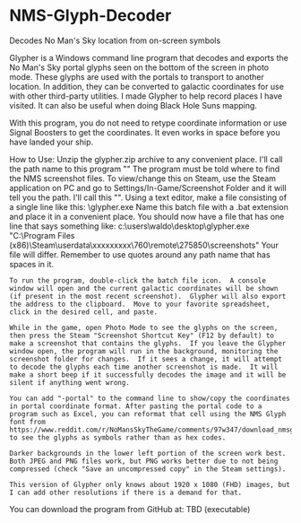 # NMS-Glyph-Decoder
Decodes No Man's Sky location from on-screen symbols

Glypher is a Windows command line program that decodes and exports the No Man's Sky portal glyphs seen on the bottom of the screen in photo mode.  These glyphs are used with the portals to transport to another location.  In addition, they can be converted to galactic coordinates for use with other third-party utilities.  I made Glypher to help record places I have visited.  It can also be useful when doing Black Hole Suns mapping.

With this program, you do not need to retype coordinate information or use Signal Boosters to get the coordinates.  It even works in space before you have landed your ship.

How to Use:
	Unzip the glypher.zip archive to any convenient place.  I'll call the path name to this program "<glypher path>"
	The program must be told where to find the NMS screenshot files.  To view/change this on Steam, use the Steam application on PC and go to Settings/In-Game/Screenshot Folder and it will tell you the path.
	I'll call this "<screenshot path>".
	Using a text editor, make a file consisting of a single line like this:
		<glypher path>\glypher.exe <screenshot path>
	Name this batch file with a .bat extension and place it in a convenient place.
	You should now have a file that has one line that says something like:
		c:\users\waldo\desktop\glypher.exe "C:\Program Files (x86)\Steam\userdata\xxxxxxxxx\760\remote\275850\screenshots"
	Your file will differ.  Remember to use quotes around any path name that has spaces in it.
	
	To run the program, double-click the batch file icon.  A console window will open and the current galactic coordinates will be shown (if present in the most recent screenshot).  Glypher will also export the address to the clipboard.  Move to your favorite spreadsheet, click in the desired cell, and paste.
	
	While in the game, open Photo Mode to see the glyphs on the screen, then press the Steam "Screenshot Shortcut Key" (F12 by default) to make a screenshot that contains the glyphs.  If you leave the Glypher window open, the program will run in the background, monitoring the screenshot folder for changes.  If it sees a change, it will attempt to decode the glyphs each time another screenshot is made.  It will make a short beep if it successfully decodes the image and it will be silent if anything went wrong.
	
	You can add "-portal" to the command line to show/copy the coordinates in portal coordinate format. After pasting the portal code to a program such as Excel, you can reformat that cell using the NMS Glyph font from https://www.reddit.com/r/NoMansSkyTheGame/comments/97w347/download_nmsglyphs_fonts_for_your_banners/ to see the glyphs as symbols rather than as hex codes.

	Darker backgrounds in the lower left portion of the screen work best.  Both JPEG and PNG files work, but PNG works better due to not being compressed (check "Save an uncompressed copy" in the Steam settings).
	
	This version of Glypher only knows about 1920 x 1080 (FHD) images, but I can add other resolutions if there is a demand for that.
	
You can download the program from GitHub at:
	TBD (executable)
